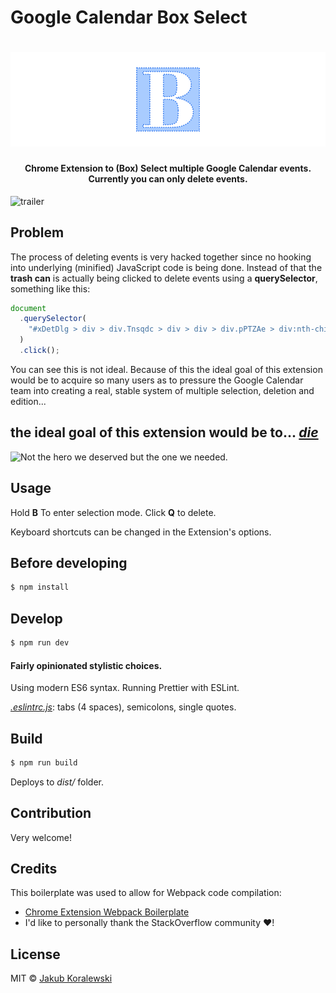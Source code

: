 # Google Calendar Box Select

# ![logo](docs/img/main_logo.png)

<h4 align="center">Chrome Extension to (Box) Select multiple Google Calendar events. Currently you can only delete events.</h4>

![trailer](docs/img/demo.gif)

## Problem

The process of deleting events is very hacked together since no hooking into underlying (minified) JavaScript code is being done.
Instead of that the **trash can** is actually being clicked to delete events using a **querySelector**, something like this:

```javascript
document
  .querySelector(
    "#xDetDlg > div > div.Tnsqdc > div > div > div.pPTZAe > div:nth-child(2) > div"
  )
  .click();
```

You can see this is not ideal.
Because of this the ideal goal of this extension would be to acquire so many users as to pressure the Google Calendar team into creating a real, stable system of multiple selection, deletion and edition...

## the ideal goal of this extension would be to... [**_die_**](https://getyarn.io/yarn-clip/9f143220-ed9d-4525-b4ef-b37fd5413768)

![Not the hero we deserved but the one we needed.](https://i.imgur.com/NN4nmKR.gif)

## Usage

Hold **B** To enter selection mode. Click **Q** to delete.

Keyboard shortcuts can be changed in the Extension's options.

## Before developing

```bash
$ npm install
```

## Develop

```bash
$ npm run dev
```

#### Fairly opinionated stylistic choices.

Using modern ES6 syntax.
Running Prettier with ESLint.

[_.eslintrc.js_](.eslintrc.js): tabs (4 spaces), semicolons, single quotes.

## Build

```bash
$ npm run build
```

Deploys to _dist/_ folder.

## Contribution

Very welcome!

## Credits

This boilerplate was used to allow for Webpack code compilation:

- [Chrome Extension Webpack Boilerplate](https://github.com/samuelsimoes/chrome-extension-webpack-boilerplate)
- I'd like to personally thank the StackOverflow community :heart:!

## License

MIT © [Jakub Koralewski](https://github.com/JakubKoralewski)
